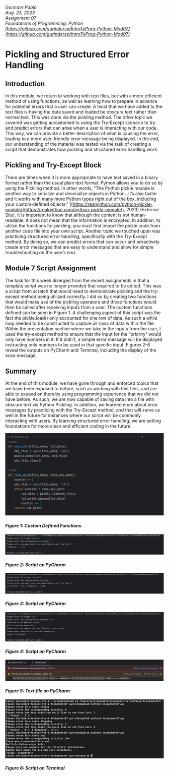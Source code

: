*Gurinder Pabla*  
*Aug. 23, 2023*  
*Assignment 07*  
*Foundations of Programming: Python*
*[https://github.com/gurindersp/IntroToProg-Python-Mod07](https://github.com/gurindersp/IntroToProg-Python-Mod07)*

# Pickling and Structured Error Handling

## Introduction
In this module, we return to working with text files, but with a more efficient method of using functions, as well as learning how to prepare in advance for potential errors that a user can create. A twist that we have added to the text files is having the data saved and loaded be obscure text rather than normal text. This was done via the pickling method. The other topic we covered was getting accustomed to using the Try-Except scenario to try and predict errors that can arise when a user is interacting with our code. This way, we can provide a better description of what is causing the error, leading to a more user-friendly error message being displayed. In the end, our understanding of the material was tested via the task of creating a script that demonstrates how pickling and structured error handling work.

## Pickling and Try-Except Block
There are times when it is more appropriate to have text saved in a binary format rather than the usual plain text format. Python allows you to do so by using the Pickling method. In other words, “The Python pickle module is another way to serialize and deserialize objects in Python…it’s also faster and it works with many more Python types right out of the box, including your custom-defined objects.” ([https://realpython.com/python-pickle-module/](https://realpython.com/python-pickle-module/), 2023) (External Site). It is important to know that although the content is not human-readable, it does not mean that the information is encrypted. In addition, to utilize the functions for pickling, you must first import the pickle code from another code file into your own script. Another topic we touched upon was practicing structured error handling, specifically with the Try-Except method. By doing so, we can predict errors that can occur and proactively create error messages that are easy to understand and allow for simple troubleshooting on the user’s end.

## Module 7 Script Assignment
The task for this week diverged from the recent assignments in that a template script was no longer provided that required to be edited. This was a script from scratch that would need to demonstrate pickling and the try-except method being utilized correctly. I did so by creating two functions that would make use of the pickling operators and those functions would then be called after receiving inputs from a user. The custom functions defined can be seen in Figure 1. A challenging aspect of this script was the fact the pickle.load() only accounted for one row of data. As such a while loop needed to be constructed to capture all rows of data within the file. Within the presentation section where we take in the inputs from the user, I used the try-except method to ensure that the input for the “priority” would only have numbers in it. If it didn’t, a simple error message will be displayed instructing only numbers to be used in that specific input. Figures 2-6 reveal the outputs on PyCharm and Terminal, including the display of the error message.

## Summary
At the end of this module, we have gone through and enforced topics that we have been exposed to before, such as working with text files, and are able to expand on them by using programming experience that we did not have before. As such, we are now capable of saving data into a file with obscure text via Python Pickling. In addition, we learned more about error messages by practicing with the Try-Except method, and that will serve us well in the future for instances where our script will be commonly interacting with users. By learning structured error handling, we are setting foundations for more clean and efficient coding in the future.  

![Figure 1](https://github.com/gurindersp/IntroToProg-Python-Mod07/blob/main/docs/Picture1.png "Figure 1")
#### *Figure 1: Custom Defined Functions*             

![Figure 2](https://github.com/gurindersp/IntroToProg-Python-Mod07/blob/main/docs/Picture2.png "Figure 2")
#### *Figure 2: Script on PyCharm*  

![Figure 3](https://github.com/gurindersp/IntroToProg-Python-Mod07/blob/main/docs/Picture3.png "Figure 3")
#### *Figure 3: Script on PyCharm*  

![Figure 4](https://github.com/gurindersp/IntroToProg-Python-Mod07/blob/main/docs/Picture4.png "Figure 4")
#### *Figure 4: Script on PyCharm*  

![Figure 5](https://github.com/gurindersp/IntroToProg-Python-Mod07/blob/main/docs/Picture5.png "Figure 5")
#### *Figure 5: Text file on PyCharm*  

![Figure 6](https://github.com/gurindersp/IntroToProg-Python-Mod07/blob/main/docs/Picture6.png "Figure 6")
#### *Figure 6: Script on Terminal*  








